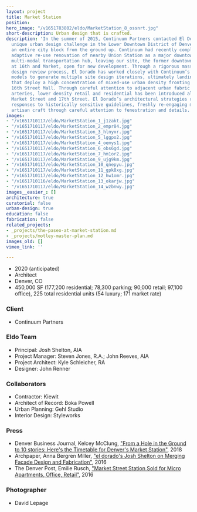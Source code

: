 ```yaml
---
layout: project
title: Market Station
position: 
hero_image: "/v1651783802/eldo/MarketStation_8_ossnrt.jpg"
short-description: Urban design that is crafted.
description: 'In the summer of 2015, Continuum Partners contacted El Dorado with a
  unique urban design challenge in the Lower Downtown District of Denver: to design
  an entire city block from the ground up. Continuum had recently completed an innovative
  adaptive re-use renovation of nearby Union Station as a major downtown mixed-use
  multi-modal transportation hub, leaving our site, the former downtown bus terminal
  at 16th and Market, open for new development. Through a rigorous massing and architectural
  design review process, El Dorado has worked closely with Continuum’s development
  models to generate multiple site design iterations, ultimately landing on site strategies
  that deploy a high concentration of mixed-use urban density fronting Denver’s iconic
  16th Street Mall. Through careful attention to adjacent urban fabric of secondary
  arteries, lower density retail and residential has been introduced along Blake Street,
  Market Street and 17th Street. El Dorado’s architectural strategies represent thoughtful
  responses to historically sensitive guidelines, freshly re-engaging masonry as an
  artisan craft through careful attention to fenestration and details.'
images:
- "/v1651710117/eldo/MarketStation_1_j1zakt.jpg"
- "/v1651710117/eldo/MarketStation_2_empr84.jpg"
- "/v1651710117/eldo/MarketStation_3_hlnyxr.jpg"
- "/v1651710117/eldo/MarketStation_5_lggpo2.jpg"
- "/v1651710117/eldo/MarketStation_4_oemys1.jpg"
- "/v1651710117/eldo/MarketStation_6_obs6gd.jpg"
- "/v1651710117/eldo/MarketStation_7_hm1or2.jpg"
- "/v1651710117/eldo/MarketStation_9_ujg9km.jpg"
- "/v1651710117/eldo/MarketStation_10_qnepyu.jpg"
- "/v1651710117/eldo/MarketStation_11_gpk8xg.jpg"
- "/v1651710117/eldo/MarketStation_12_hw1omr.jpg"
- "/v1651710116/eldo/MarketStation_13_okarjw.jpg"
- "/v1651710117/eldo/MarketStation_14_wzbnwy.jpg"
images__easier_: []
architecture: true
curatorial: false
urban-design: true
education: false
fabrication: false
related_projects:
- _projects/the-paseo-at-market-station.md
- _projects/motley-master-plan.md
images_old: []
vimeo_link: ''

---
```

* 2020 (anticipated)
* Architect
* Denver, CO
* 450,000 SF (177,200 residential; 78,300 parking; 90,000 retail; 97,100 office), 225 total residential units (54 luxury; 171 market rate)

### Client

* Continuum Partners

### Eldo Team

* Principal: Josh Shelton, AIA
* Project Manager: Steven Jones, R.A.; John Reeves, AIA
* Project Architect: Kyle Schleicher, RA
* Designer: John Renner

### Collaborators

* Contractor: Kiewit
* Architect of Record: Boka Powell
* Urban Planning: Gehl Studio
* Interior Design: Styleworks

### Press

* Denver Business Journal, Kelcey McClung, ["From a Hole in the Ground to 10 stories: Here's the Timetable for Denver's Market Station"](https://www.bizjournals.com/denver/news/2018/08/08/market-station-denver-lodo-timetable.html "From a Hole in the Ground to 10 stories: Here's the Timetable for Denver's Market Station"), 2018
* Archpaper, Anna Bergren Miller, ["el dorado's Josh Shelton on Merging Facade Design and Fabrication"](https://archpaper.com/2016/07/el-dorado-josh-shelton-facade-design-fabrication/ "el dorado's Josh Shelton on Merging Facade Design and Fabrication"), 2016
* The Denver Post, Emilie Rusch, ["Market Street Station Sold for Micro Apartments, Office, Retail"](https://www.denverpost.com/2015/12/21/market-street-station-sold-for-micro-apartments-office-retail/ "Market Street Station Sold for Micro Apartments, Office, Retail"), 2016

### Photographer

* David Lepage